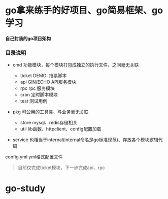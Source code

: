 # go拿来练手的好项目、go简易框架、go学习

#### 自己封装的go项目架构

### 目录说明
- cmd          功能模块，每个模块打包成独立的执行文件，之间毫无关联

    - ticket   DEMO: 抢票脚本
    - api      GIN/ECHO API服务模块
    - rpc      rpc 服务模块
    - cron     定时脚本模块
    - test     测试用例

- pkg          可公用的工具类、与业务毫无关联
    - store    mysql、redis存储相关
    - util     lib函数、httpclient、config配置加载

- service       也相当于internal(internal命名是go标准规范)、存放各个模块逻辑代码

config.yml      yml格式配置文件

> 目前仅完成ticket模块，下一步完成api、rpc






# go-study
